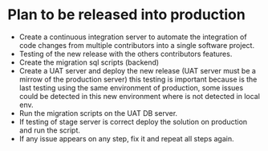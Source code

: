 # Plan to be released into production

- Create a continuous integration server to automate the integration of code changes from multiple contributors into a single software project.
- Testing of the new release with the others contributors features.
- Create the migration sql scripts (backend)
- Create a UAT server and deploy the new release (UAT server must be a mirrow of the production server) this testing is important because is the last 
testing using the same environment of production, some issues could be detected in this new environment where is not detected in local env.
- Run the migration scripts on the UAT DB server.
- If testing of stage server is correct deploy the solution on production and run the script.
- If any issue appears on any step, fix it and repeat all steps again.

